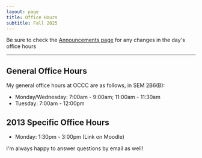 ```yaml
---
layout: page
title: Office Hours
subtitle: Fall 2025
---
```


Be sure to check the [Announcements page](https://cg2wilson.github.io/announcements) for any changes in the day's office hours

---

## General Office Hours
My general office hours at OCCC are as follows, in SEM 2B6(B):
- Monday/Wednesday: 7:00am - 9:00am; 11:00am - 11:30am
- Tuesday: 7:00am - 12:00pm

## 2013 Specific Office Hours
- Monday: 1:30pm - 3:00pm (Link on Moodle)

I'm always happy to answer questions by email as well!
